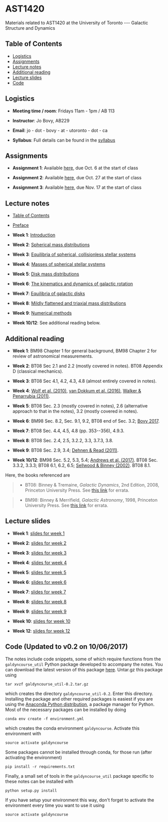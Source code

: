 # AST1420
Materials related to AST1420 at the University of Toronto --- Galactic Structure and Dynamics

## Table of Contents

* [Logistics](#logistics)
* [Assignments](#assignments)
* [Lecture notes](#lecture-notes)
* [Additional reading](#additional-reading)
* [Lecture slides](#lecture-slides)
* [Code](#code)

## Logistics

* **Meeting time / room**: Fridays 11am - 1pm / AB 113

* **Instructor**: Jo Bovy, AB229

* **Email**: jo - dot - bovy - at - utoronto - dot - ca

* **Syllabus**: Full details can be found in the [syllabus](https://github.com/jobovy/AST1420/blob/master/syllabus/syllabus-ast1420.pdf)

## Assignments

* **Assignment 1**: Available [here](http://astro.utoronto.ca/~bovy/AST1420/assignments/assignment1.pdf), due Oct. 6 at the start of class

* **Assignment 2**: Available [here](http://astro.utoronto.ca/~bovy/AST1420/assignments/assignment2.pdf), due Oct. 27 at the start of class

* **Assignment 3**: Available [here](http://astro.utoronto.ca/~bovy/AST1420/assignments/assignment3.pdf), due Nov. 17 at the start of class

## Lecture notes

* [Table of Contents](http://astro.utoronto.ca/~bovy/AST1420/notes/index.html)

* [Preface](http://astro.utoronto.ca/~bovy/AST1420/notes/notebooks/00.-Preface.html)

* **Week 1**: [Introduction](http://astro.utoronto.ca/~bovy/AST1420/notes/notebooks/01.-Introduction.html)

* **Week 2**: [Spherical mass distributions](http://astro.utoronto.ca/~bovy/AST1420/notes/notebooks/02.-Spherical-Mass-Distributions.html)

* **Week 3**: [Equilibria of spherical, collisionless stellar systems](http://astro.utoronto.ca/~bovy/AST1420/notes/notebooks/03.-Equilibria-Spherical-Collisionless-Systems.html)

* **Week 4**: [Masses of spherical stellar systems](http://astro.utoronto.ca/~bovy/AST1420/notes/notebooks/04.-Masses-Spherical-Systems.html)

* **Week 5**: [Disk mass distributions](http://astro.utoronto.ca/~bovy/AST1420/notes/notebooks/05.-Flattened-Mass-Distributions.html)

* **Week 6**: [The kinematics and dynamics of galactic rotation](http://astro.utoronto.ca/~bovy/AST1420/notes/notebooks/06.-Galactic-Rotation.html)

* **Week 7**: [Equilibria of galactic disks](http://astro.utoronto.ca/~bovy/AST1420/notes/notebooks/07.-Equilibria-Flattened-Collisionless-Systems.html)

* **Week 8**: [Mildly flattened and triaxial mass distributions](http://astro.utoronto.ca/~bovy/AST1420/notes/notebooks/08.-Triaxial-Mass-Distributions.html)

* **Week 9**: [Numerical methods](http://astro.utoronto.ca/~bovy/AST1420/notes/notebooks/09.-N-body-Modeling.html)

* **Week 10/12**: See additional reading below.

## Additional reading

* **Week 1**: BM98 Chapter 1 for general background, BM98 Chapter 2
    for review of astronomical measurements.

* **Week 2**: BT08 Sec 2.1 and 2.2 (mostly covered in notes). BT08
    Appendix D (classical mechanics).

* **Week 3**: BT08 Sec 4.1, 4.2, 4.3, 4.8 (almost entirely covered in
    notes).

* **Week 4**: [Wolf et
    al. (2010)](http://adsabs.harvard.edu/abs/2010MNRAS.406.1220W),
    [van Dokkum et
    al. (2016)](http://adsabs.harvard.edu/abs/2016ApJ...828L...6V),
    [Walker & Penarrubia
    (2011)](http://adsabs.harvard.edu/abs/2011ApJ...742...20W).

* **Week 5**: BT08 Sec. 2.3 (mostly covered in notes), 2.6 (alternative
    approach to that in the notes), 3.2 (mostly covered in notes).

* **Week 6**: BM98 Sec. 8.2, Sec. 9.1, 9.2, BT08 end of Sec. 3.2;
    [Bovy 2017](http://adsabs.harvard.edu/abs/2017MNRAS.468L..63B).

* **Week 7**: BT08 Sec. 4.4, 4.5, 4.8 (pp. 353--356), 4.9.3.

* **Week 8**: BT08 Sec. 2.4, 2.5, 3.2.2, 3.3, 3.7.3, 3.8.

* **Week 9**: BT08 Sec. 2.9, 3.4; [Dehnen & Read
    (2011)](http://adsabs.harvard.edu/abs/2011EPJP..126...55D).

* **Week 10/12**: BM98 Sec. 5.2, 5.3, 5.4; [Andrews et
    al. (2017)](http://adsabs.harvard.edu/abs/2017ApJ...835..224A). BT08 Sec. 3.3.2, 3.3.3; BT08 6.1, 6.2, 6.5; [Sellwood & Binney (2002)](http://adsabs.harvard.edu/abs/2002MNRAS.336..785S). BT08 8.1.

Here, the books referenced are

> * BT08: Binney & Tremaine, *Galactic Dynamics*, 2nd Edition, 2008, Princeton University Press. See [this link](https://www-thphys.physics.ox.ac.uk/people/JamesBinney/web/index_files/BT2errors.pdf) for errata.

> * BM98: Binney & Merrifield, *Galactic Astronomy*, 1998, Princeton University Press. See [this link](http://www-thphys.physics.ox.ac.uk/people/JamesBinney/bmerrors.pdf) for errata.

## Lecture slides

* **Week 1**: [slides for week 1](http://astro.utoronto.ca/~bovy/AST1420/slides/L1-AST1420.pdf)

* **Week 2**: [slides for week 2](http://astro.utoronto.ca/~bovy/AST1420/slides/L2-AST1420.pdf)

* **Week 3**: [slides for week 3](http://astro.utoronto.ca/~bovy/AST1420/slides/L3-AST1420.pdf)

* **Week 4**: [slides for week 4](http://astro.utoronto.ca/~bovy/AST1420/slides/L4-AST1420.pdf)

* **Week 5**: [slides for week 5](http://astro.utoronto.ca/~bovy/AST1420/slides/L5-AST1420.pdf)

* **Week 6**: [slides for week 6](http://astro.utoronto.ca/~bovy/AST1420/slides/L6-AST1420.pdf)

* **Week 7**: [slides for week 7](http://astro.utoronto.ca/~bovy/AST1420/slides/L7-AST1420.pdf)

* **Week 8**: [slides for week 8](http://astro.utoronto.ca/~bovy/AST1420/slides/L8-AST1420.pdf)

* **Week 9**: [slides for week 9](http://astro.utoronto.ca/~bovy/AST1420/slides/L9-AST1420.pdf)

* **Week 10**: [slides for week 10](http://astro.utoronto.ca/~bovy/AST1420/slides/L10-AST1420.pdf)

* **Week 12**: [slides for week 12](http://astro.utoronto.ca/~bovy/AST1420/slides/L12-AST1420.pdf)

## Code (**Updated to v0.2 on 10/06/2017**)

The notes include code snippets, some of which require functions from
the ``galdyncourse_util`` Python package developed to accompany the
notes. You can download the latest version of this package
[here](http://astro.utoronto.ca/~bovy/AST1420/code/galdyncourse_util-0.2.tar.gz). Untar.gz
this package using 

```
tar xvzf galdyncourse_util-0.2.tar.gz
```

which creates the directory ``galdyncourse_util-0.2``. Enter this
directory. Installing the package and other required packages is
easiest if you are using the [Anaconda Python
distribution](https://docs.continuum.io/anaconda/), a package manager
for Python. Most of the necessary packages can be installed by doing

```
conda env create -f environment.yml
```

which creates the conda environment ``galdyncourse``. Activate this
environment with

```
source activate galdyncourse
```

Some packages cannot be installed through conda, for those run (after
activating the environment)

```
pip install -r requirements.txt
```

Finally, a small set of tools in the ``galdyncourse_util`` package
specific to these notes can be installed with

```
python setup.py install
```

If you have setup your environment this way, don't forget to activate
the environment every time you want to use it using

```
source activate galdyncourse
```